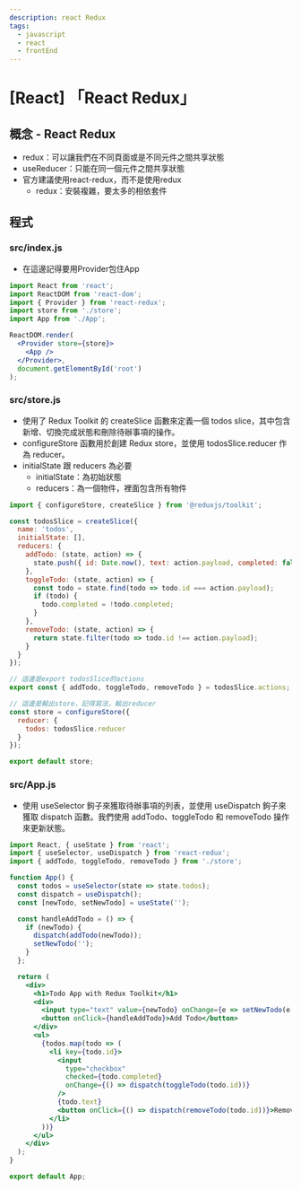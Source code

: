 ```yaml
---
description: react Redux
tags:
  - javascript
  - react
  - frontEnd
---
```


# [React] 「React Redux」
## 概念 - React Redux
* redux：可以讓我們在不同頁面或是不同元件之間共享狀態
* useReducer：只能在同一個元件之間共享狀態
* 官方建議使用react-redux，而不是使用redux
    * redux：安裝複雜，要太多的相依套件
## 程式

### src/index.js
* 在這邊記得要用Provider包住App
```jsx
import React from 'react';
import ReactDOM from 'react-dom';
import { Provider } from 'react-redux';
import store from './store';
import App from './App';

ReactDOM.render(
  <Provider store={store}>
    <App />
  </Provider>,
  document.getElementById('root')
);
```


### src/store.js
* 使用了 Redux Toolkit 的 createSlice 函數來定義一個 todos slice，其中包含新增、切換完成狀態和刪除待辦事項的操作。
* configureStore 函數用於創建 Redux store，並使用 todosSlice.reducer 作為 reducer。
* initialState 跟 reducers 為必要
    * initialState：為初始狀態
    * reducers：為一個物件，裡面包含所有物件
```jsx
import { configureStore, createSlice } from '@reduxjs/toolkit';

const todosSlice = createSlice({
  name: 'todos',
  initialState: [],
  reducers: {
    addTodo: (state, action) => {
      state.push({ id: Date.now(), text: action.payload, completed: false });
    },
    toggleTodo: (state, action) => {
      const todo = state.find(todo => todo.id === action.payload);
      if (todo) {
        todo.completed = !todo.completed;
      }
    },
    removeTodo: (state, action) => {
      return state.filter(todo => todo.id !== action.payload);
    }
  }
});

// 這邊是export todosSlice的actions
export const { addTodo, toggleTodo, removeTodo } = todosSlice.actions;

// 這邊是輸出store，記得寫法，輸出reducer
const store = configureStore({
  reducer: {
    todos: todosSlice.reducer
  }
});

export default store;
```

### src/App.js
* 使用 useSelector 鉤子來獲取待辦事項的列表，並使用 useDispatch 鉤子來獲取 dispatch 函數。我們使用 addTodo、toggleTodo 和 removeTodo 操作來更新狀態。

```jsx
import React, { useState } from 'react';
import { useSelector, useDispatch } from 'react-redux';
import { addTodo, toggleTodo, removeTodo } from './store';

function App() {
  const todos = useSelector(state => state.todos);
  const dispatch = useDispatch();
  const [newTodo, setNewTodo] = useState('');

  const handleAddTodo = () => {
    if (newTodo) {
      dispatch(addTodo(newTodo));
      setNewTodo('');
    }
  };

  return (
    <div>
      <h1>Todo App with Redux Toolkit</h1>
      <div>
        <input type="text" value={newTodo} onChange={e => setNewTodo(e.target.value)} />
        <button onClick={handleAddTodo}>Add Todo</button>
      </div>
      <ul>
        {todos.map(todo => (
          <li key={todo.id}>
            <input
              type="checkbox"
              checked={todo.completed}
              onChange={() => dispatch(toggleTodo(todo.id))}
            />
            {todo.text}
            <button onClick={() => dispatch(removeTodo(todo.id))}>Remove</button>
          </li>
        ))}
      </ul>
    </div>
  );
}

export default App;
```

























